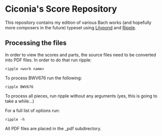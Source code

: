 # Ciconia's Score Repository

This repository contains my edition of various Bach works (and hopefully more composers in the future) typeset using [Lilypond](http://lilypond.org/) and [Ripple](http://github.com/ciconia/ripple/tree).

## Processing the files

In order to view the scores and parts, the source files need to be converted into PDF files. In order to do that run ripple:

    ripple <work name>
    
To process BWV676 run the following:

    ripple BWV676
    
To process all pieces, run ripple without any arguments (yes, this is going to take a while...)

For a full list of options run:

    ripple -h

All PDF files are placed in the \_pdf subdirectory.